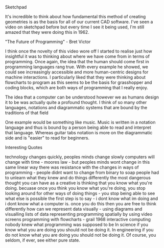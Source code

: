 Sketchpad

It's incredible to think about how fundamental this method of creating geometries is as the basis for all of our current CAD software. I've seen a video on sketchpad before but every time I see it being used, I'm still amazed that they were doing this in 1962.

"The Future of Programming" - Bret Victor

I think once the novelty of this video wore off I started to realise just how insightful it was to thinking about where we have come from in terms of programming. Once again, the idea that the human should come first in programming languages rang true. With every example he showed, we could see increasingly accessible and more human-centric designs for machine interactions. I particularly liked that they were thinking about flowcharts to program as this seems to be the basis for grasshopper and coding blocks, which are both ways of programming that I really enjoy.

The idea that a computer can be understood however we as humans design it to be was actually quite a profound thought. I think of so many other languages, notations and diagrammatic systems that are bound by the traditions of that field

One example would be something like music. Music is written in a notation language and thus is bound by a person being able to read and interpret that language. Whereas guitar tabs notation is more on the diagrammatic side and is "easier" to read for beginners.

Interesting Quotes

technology changes quickly, peoples minds change slowly
computers will change with time - moores law - but peoples minds wont change in this same linear way
there was resistance with the changes in ways of programming - people didnt want to change from binary to soap
people had to unlearn what they knew and do things differently
the most dangerous thought you can have as a creative is thinking that you know what you're doing. becuase once you think you know what you're doing, you stop looking around for other ways of doing things - you stop being able to see what else is possible
the first step is to say - i dont know what im doing and i dont know what a computer is. once you do this then you are free to think differently
how can we represent data visually - using diagrams and visualling lists of data
representing programming spatially by using video screens
programming with flowcharts - grail 1968
interactive computing
nobody knew what programming was supposed to be
In science if you know what you are doing you should not be doing it.
In engineering if you do not know what you are doing you should not be doing it.
Of course, you seldom, if ever, see either pure state.
